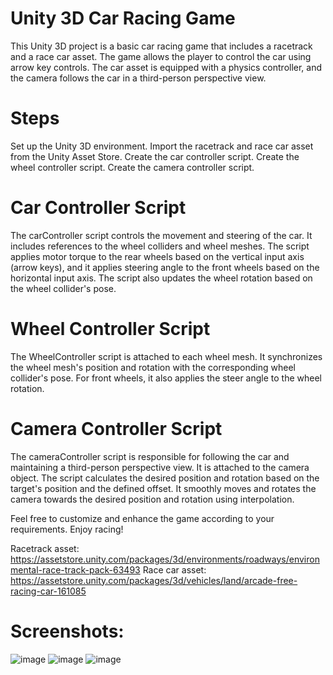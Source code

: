 # Unity 3D Car Racing Game
This Unity 3D project is a basic car racing game that includes a racetrack and a race car asset. The game allows the player to control the car using arrow key controls. The car asset is equipped with a physics controller, and the camera follows the car in a third-person perspective view.

# Steps
Set up the Unity 3D environment.
Import the racetrack and race car asset from the Unity Asset Store.
Create the car controller script.
Create the wheel controller script.
Create the camera controller script.

# Car Controller Script
The carController script controls the movement and steering of the car. It includes references to the wheel colliders and wheel meshes. The script applies motor torque to the rear wheels based on the vertical input axis (arrow keys), and it applies steering angle to the front wheels based on the horizontal input axis. The script also updates the wheel rotation based on the wheel collider's pose.

# Wheel Controller Script
The WheelController script is attached to each wheel mesh. It synchronizes the wheel mesh's position and rotation with the corresponding wheel collider's pose. For front wheels, it also applies the steer angle to the wheel rotation.

# Camera Controller Script
The cameraController script is responsible for following the car and maintaining a third-person perspective view. It is attached to the camera object. The script calculates the desired position and rotation based on the target's position and the defined offset. It smoothly moves and rotates the camera towards the desired position and rotation using interpolation.

Feel free to customize and enhance the game according to your requirements. Enjoy racing!

Racetrack asset: https://assetstore.unity.com/packages/3d/environments/roadways/environmental-race-track-pack-63493
Race car asset: https://assetstore.unity.com/packages/3d/vehicles/land/arcade-free-racing-car-161085

# Screenshots:

![image](https://github.com/kvvin/racetrack/assets/78724550/1977e9ce-e1ea-4b44-b4e6-2346b05e1378)
![image](https://github.com/kvvin/racetrack/assets/78724550/b94b8cf0-0dae-4376-b50a-903e08574f25)
![image](https://github.com/kvvin/racetrack/assets/78724550/07618fdb-92d2-407a-bb75-4d6e1f56fe4e)



